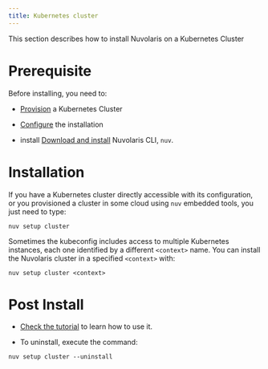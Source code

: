 ```yaml
---
title: Kubernetes cluster
---
```

This section describes how to install Nuvolaris on a Kubernetes Cluster

# Prerequisite

Before installing, you need to:

- [Provision](#prereq-kubernetes.adoc) a Kubernetes Cluster

- [Configure](#configure.adoc) the installation

- install [Download and install](#download.adoc) Nuvolaris CLI, `nuv`.

# Installation

If you have a Kubernetes cluster directly accessible with its
configuration, or you provisioned a cluster in some cloud using `nuv`
embedded tools, you just need to type:

    nuv setup cluster

Sometimes the kubeconfig includes access to multiple Kubernetes
instances, each one identified by a different `<context>` name. You can
install the Nuvolaris cluster in a specified `<context>` with:

    nuv setup cluster <context>

# Post Install

- [Check the tutorial](#tutorial:index.adoc) to learn how to use it.

- To uninstall, execute the command:

<!-- -->

    nuv setup cluster --uninstall
